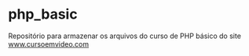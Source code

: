 # php_basic
Repositório para armazenar os arquivos do curso de PHP básico do site www.cursoemvideo.com
